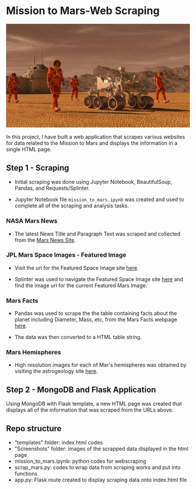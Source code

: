 # Mission to Mars-Web Scraping

![mission_to_mars](Images/mission_to_mars.png)

In this project, I have built a web application that scrapes various websites for data related to the Mission to Mars and displays the information in a single HTML page. 

## Step 1 - Scraping

* Initial scraping was done using Jupyter Notebook, BeautifulSoup, Pandas, and Requests/Splinter.

* Jupyter Notebook file  `mission_to_mars.ipynb` was created and used to complete all of the scraping and analysis tasks. 

### NASA Mars News

* The latest News Title and Paragraph Text was scraped and collected from the [Mars News Site](https://redplanetscience.com/). 

### JPL Mars Space Images - Featured Image

* Visit the url for the Featured Space Image site [here](https://spaceimages-mars.com).

* Splinter was used to navigate the Featured Space Image site [here](https://spaceimages-mars.com) and find the image url for the current Featured Mars Image.

### Mars Facts

* Pandas was used to scrape the the table containing facts about the planet including Diameter, Mass, etc, from the Mars Facts webpage [here](https://galaxyfacts-mars.com).

* The data was then converted to a HTML table string.

### Mars Hemispheres

* High resolution images for each of Mar's hemispheres was obtained by visiting the astrogeology site [here](https://marshemispheres.com/).

## Step 2 - MongoDB and Flask Application

Using MongoDB with Flask template, a new HTML page was created that displays all of the information that was scraped from the URLs above.

## Repo structure

- "templates" folder: index.html codes
- "Screenshots" folder: images of the scrapped data displayed in the html page
- mission_to_mars.ipynb: python codes for webscraping
- scrap_mars.py: codes to wrap data from scraping works and put into functions
- app.py: Flask route created to display scraping data onto index.html file

